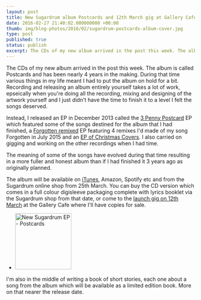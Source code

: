 ```yaml
---
layout: post
title: New Sugardrum album Postcards and 12th March gig at Gallery Cafe
date: 2016-02-27 21:40:02.000000000 +00:00
thumb: img/blog-photos/2016/02/sugardrum-postcards-album-cover.jpg
type: post
published: true
status: publish
excerpt: The CDs of my new album arrived in the post this week. The album is called Postcards and has been nearly 4 years in the making.
---
```

<p>The CDs of my new album arrived in the post this week. The album is called Postcards and has been nearly 4 years in the making. During that time various things in my life meant I had to put the album on hold for a bit. Recording and releasing an album entirely yourself takes a lot of work, epseically when you're doing all the recording, mixing and designing of the artwork yourself and I just didn't have the time to finish it to a level I felt the songs deserved.</p>

 <p>Instead, I released an EP in December 2013 called the <a href="//shop.sugardrum.com/album/3-penny-postcard">3 Penny Postcard</a> EP which featured some of the songs destined for the album that I had finished, a <a href="//shop.sugardrum.com/album/forgotten-remixed">Forgotten remixed</a> EP featuring 4 remixes I'd made of my song Forgotten in July 2015 and an <a href="//shop.sugardrum.com/album/merry-christmas">EP of Christmas Covers</a>. I also carried on gigging and working on the other recordings when I had time.</p>

 <p>The meaning of some of the songs have evolved during that time resulting in a more fuller and honest album than if I had finished it 3 years ago as originally planned.</p>

 <p>The album will be available on <a href="https://itunes.apple.com/gb/album/postcards/id1081336392">iTunes</a>, Amazon, Spotify etc and from the Sugardrum online shop from 25th March. You can buy the CD version which comes in a full colour digisleeve packaging complete with lyrics booklet via the Sugardrum shop from that date, or come to the <a href="https://www.songkick.com/concerts/26076173-sugardrum-at-gallery-cafe">launch gig on 12th March</a> at the Gallery Cafe where I'll have copies for sale.</p>

<ul class="photos">
	<li><a class="group fresco" data-fresco-group="sugardrum_photos" data-fresco-group-options="ui: 'inside'" title="New Sugardrum EP - Postcards" href="//files.sugardrum.com/img/blog-photos/2016/02/sugardrum-postcards-cd.jpg" rel="group"><img src="//files.sugardrum.com/img/blog-photos/2016/02/sugardrum-postcards-cd-thumb.jpg" alt="New Sugardrum EP - Postcards" width="150" height="150" /></a></li>
</ul>

<p>I'm also in the middle of writing a book of short stories, each one about a song from the album which will be available as a limited edition book. More on that nearer the release date.</p>